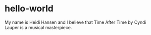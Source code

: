 # hello-world

My name is Heidi Hansen and I believe that Time After Time by Cyndi Lauper is a musical masterpiece.

